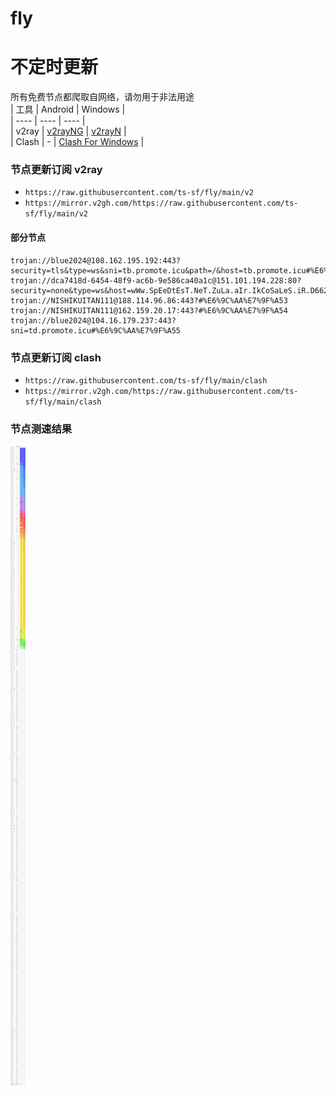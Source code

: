 # fly
# 不定时更新
所有免费节点都爬取自网络，请勿用于非法用途  
|  工具  | Android  | Windows  |  
|  ----  | ----   | ----  |  
| v2ray  | [v2rayNG](https://github.com/2dust/v2rayNG/releases) | [v2rayN](https://github.com/2dust/v2rayN/releases) |  
| Clash  | - | [Clash For Windows](https://github.com/2dust/clashN/releases) | 
  
### 节点更新订阅  v2ray
- `https://raw.githubusercontent.com/ts-sf/fly/main/v2`  
- `https://mirror.v2gh.com/https://raw.githubusercontent.com/ts-sf/fly/main/v2`  

#### 部分节点  
``` 
trojan://blue2024@108.162.195.192:443?security=tls&type=ws&sni=tb.promote.icu&path=/&host=tb.promote.icu#%E6%9C%AA%E7%9F%A52
trojan://dca7418d-6454-48f9-ac6b-9e586ca40a1c@151.101.194.228:80?security=none&type=ws&host=wWw.SpEeDtEsT.NeT.ZuLa.aIr.IkCoSaLeS.iR.D662599.v17.TzZLiMitTNeWz.NeT#US
trojan://NISHIKUITAN111@188.114.96.86:443?#%E6%9C%AA%E7%9F%A53
trojan://NISHIKUITAN111@162.159.20.17:443?#%E6%9C%AA%E7%9F%A54
trojan://blue2024@104.16.179.237:443?sni=td.promote.icu#%E6%9C%AA%E7%9F%A55
```
### 节点更新订阅  clash
- `https://raw.githubusercontent.com/ts-sf/fly/main/clash`  
- `https://mirror.v2gh.com/https://raw.githubusercontent.com/ts-sf/fly/main/clash`  

### 节点测速结果
![image](traffic.png)
